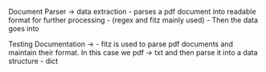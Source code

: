 Document Parser -> data extraction
    - parses a pdf document into readable format for further processing - (regex and fitz mainly used)
    - Then the data goes into 

Testing Documentation -> 
    - fitz is used to parse pdf documents and maintain their format. In this case we pdf -> txt and then parse it into a data structure - dict
